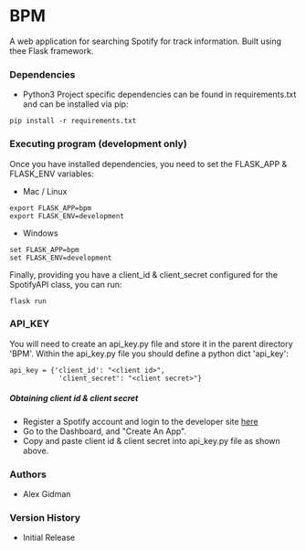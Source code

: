 # BPM
A web application for searching Spotify for track information. Built using thee Flask framework.

### Dependencies
* Python3
Project specific dependencies can be found in requirements.txt and can be installed via pip:
```
pip install -r requirements.txt
```
### Executing program (development only)
Once you have installed dependencies, you need to set the FLASK_APP & FLASK_ENV variables: 
* Mac / Linux 
```
export FLASK_APP=bpm
export FLASK_ENV=development
```
* Windows
```
set FLASK_APP=bpm
set FLASK_ENV=development
```
Finally, providing you have a client_id & client_secret configured for the SpotifyAPI class, you can run:
```
flask run
```

### API_KEY
You will need to create an api_key.py file and store it in the parent directory 'BPM'. Within the api_key.py file you should define a python dict 'api_key':
```
api_key = {'client_id': "<client id>",
            'client_secret': "<client secret>"}
```
##### Obtaining client id & client secret
* Register a Spotify account and login to the developer site [here](https://developer.spotify.com/)
* Go to the Dashboard, and "Create An App".
* Copy and paste client id & client secret into api_key.py file as shown above.

### Authors
* Alex Gidman
### Version History
* Initial Release
